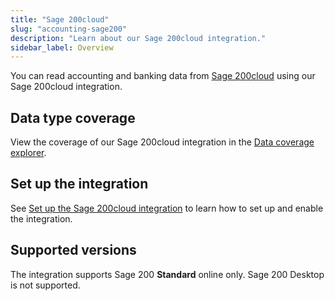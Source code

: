 ```yaml
---
title: "Sage 200cloud"
slug: "accounting-sage200"
description: "Learn about our Sage 200cloud integration."
sidebar_label: Overview
---
```


You can read accounting and banking data from <a className="external" href="https://www.sage.com/en-gb/products/sage-200/" target="_blank">Sage 200cloud</a> using our Sage 200cloud integration.

## Data type coverage

View the coverage of our Sage 200cloud integration in the <a className="external" href="https://knowledge.codat.io/supported-features/accounting?view=tab-by-integration&integrationKey=jcrp" target="_blank">Data coverage explorer</a>.

## Set up the integration

See [Set up the Sage 200cloud integration](/integrations/accounting/sage200/accounting-sage200-setup) to learn how to set up and enable the integration.

## Supported versions

The integration supports Sage 200 **Standard** online only. Sage 200 Desktop is not supported.